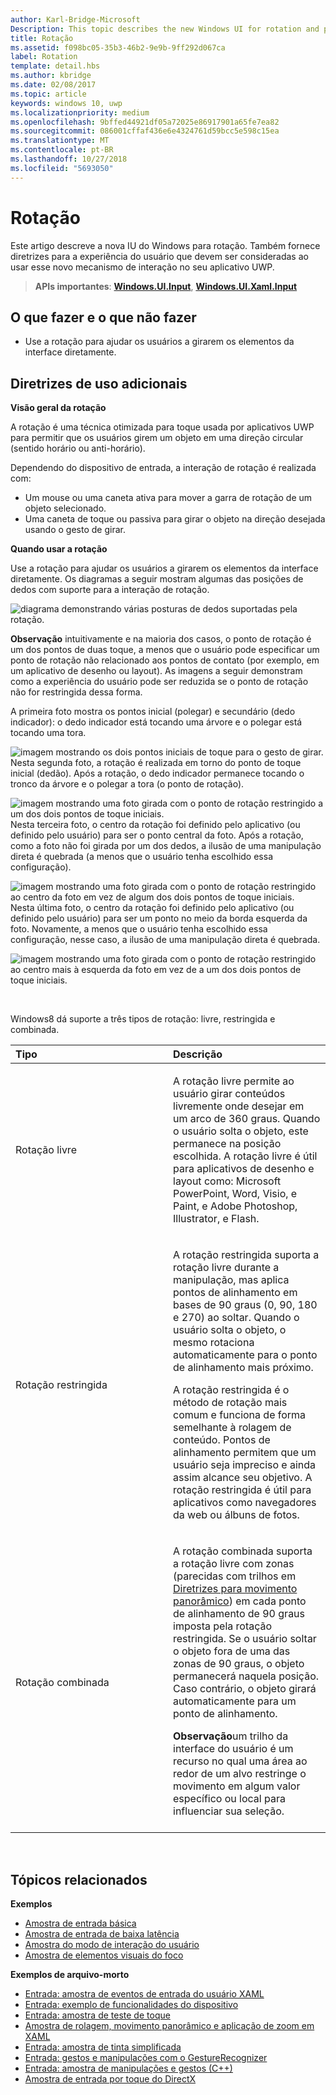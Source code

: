 ```yaml
---
author: Karl-Bridge-Microsoft
Description: This topic describes the new Windows UI for rotation and provides user experience guidelines that should be considered when using this new interaction mechanism in your UWP app.
title: Rotação
ms.assetid: f098bc05-35b3-46b2-9e9b-9ff292d067ca
label: Rotation
template: detail.hbs
ms.author: kbridge
ms.date: 02/08/2017
ms.topic: article
keywords: windows 10, uwp
ms.localizationpriority: medium
ms.openlocfilehash: 9bffed44921df05a72025e86917901a65fe7ea82
ms.sourcegitcommit: 086001cffaf436e6e4324761d59bcc5e598c15ea
ms.translationtype: MT
ms.contentlocale: pt-BR
ms.lasthandoff: 10/27/2018
ms.locfileid: "5693050"
---
```

# <a name="rotation"></a>Rotação


Este artigo descreve a nova IU do Windows para rotação. Também fornece diretrizes para a experiência do usuário que devem ser consideradas ao usar esse novo mecanismo de interação no seu aplicativo UWP.

> **APIs importantes**: [**Windows.UI.Input**](https://msdn.microsoft.com/library/windows/apps/br242084), [**Windows.UI.Xaml.Input**](https://msdn.microsoft.com/library/windows/apps/br227994)

## <a name="dos-and-donts"></a>O que fazer e o que não fazer

-   Use a rotação para ajudar os usuários a girarem os elementos da interface diretamente.

## <a name="additional-usage-guidance"></a>Diretrizes de uso adicionais


**Visão geral da rotação**

A rotação é uma técnica otimizada para toque usada por aplicativos UWP para permitir que os usuários girem um objeto em uma direção circular (sentido horário ou anti-horário).

Dependendo do dispositivo de entrada, a interação de rotação é realizada com:

-   Um mouse ou uma caneta ativa para mover a garra de rotação de um objeto selecionado.
-   Uma caneta de toque ou passiva para girar o objeto na direção desejada usando o gesto de girar.

**Quando usar a rotação**

Use a rotação para ajudar os usuários a girarem os elementos da interface diretamente. Os diagramas a seguir mostram algumas das posições de dedos com suporte para a interação de rotação.

![diagrama demonstrando várias posturas de dedos suportadas pela rotação.](images/ux-rotate-positions.png)

**Observação**  intuitivamente e na maioria dos casos, o ponto de rotação é um dos pontos de duas toque, a menos que o usuário pode especificar um ponto de rotação não relacionado aos pontos de contato (por exemplo, em um aplicativo de desenho ou layout). As imagens a seguir demonstram como a experiência do usuário pode ser reduzida se o ponto de rotação não for restringida dessa forma.

A primeira foto mostra os pontos inicial (polegar) e secundário (dedo indicador): o dedo indicador está tocando uma árvore e o polegar está tocando uma tora.

![imagem mostrando os dois pontos iniciais de toque para o gesto de girar.](images/ux-rotate-points1.png)
Nesta segunda foto, a rotação é realizada em torno do ponto de toque inicial (dedão). Após a rotação, o dedo indicador permanece tocando o tronco da árvore e o polegar a tora (o ponto de rotação).

![imagem mostrando uma foto girada com o ponto de rotação restringido a um dos dois pontos de toque iniciais.](images/ux-rotate-points2.png)
Nesta terceira foto, o centro da rotação foi definido pelo aplicativo (ou definido pelo usuário) para ser o ponto central da foto. Após a rotação, como a foto não foi girada por um dos dedos, a ilusão de uma manipulação direta é quebrada (a menos que o usuário tenha escolhido essa configuração).

![imagem mostrando uma foto girada com o ponto de rotação restringido ao centro da foto em vez de algum dos dois pontos de toque iniciais.](images/ux-rotate-points3.png)
Nesta última foto, o centro da rotação foi definido pelo aplicativo (ou definido pelo usuário) para ser um ponto no meio da borda esquerda da foto. Novamente, a menos que o usuário tenha escolhido essa configuração, nesse caso, a ilusão de uma manipulação direta é quebrada.

![imagem mostrando uma foto girada com o ponto de rotação restringido ao centro mais à esquerda da foto em vez de a um dos dois pontos de toque iniciais.](images/ux-rotate-points4.png)

 

Windows8 dá suporte a três tipos de rotação: livre, restringida e combinada.

<table>
<colgroup>
<col width="50%" />
<col width="50%" />
</colgroup>
<thead>
<tr class="header">
<th align="left">Tipo</th>
<th align="left">Descrição</th>
</tr>
</thead>
<tbody>
<tr class="odd">
<td align="left">Rotação livre</td>
<td align="left"><p>A rotação livre permite ao usuário girar conteúdos livremente onde desejar em um arco de 360 graus. Quando o usuário solta o objeto, este permanece na posição escolhida. A rotação livre é útil para aplicativos de desenho e layout como: Microsoft PowerPoint, Word, Visio, e Paint, e Adobe Photoshop, Illustrator, e Flash.</p></td>
</tr>
<tr class="even">
<td align="left">Rotação restringida</td>
<td align="left"><p>A rotação restringida suporta a rotação livre durante a manipulação, mas aplica pontos de alinhamento em bases de 90 graus (0, 90, 180 e 270) ao soltar. Quando o usuário solta o objeto, o mesmo rotaciona automaticamente para o ponto de alinhamento mais próximo.</p>
<p>A rotação restringida é o método de rotação mais comum e funciona de forma semelhante à rolagem de conteúdo. Pontos de alinhamento permitem que um usuário seja impreciso e ainda assim alcance seu objetivo. A rotação restringida é útil para aplicativos como navegadores da web ou álbuns de fotos.</p></td>
</tr>
<tr class="odd">
<td align="left">Rotação combinada</td>
<td align="left"><p>A rotação combinada suporta a rotação livre com zonas (parecidas com trilhos em <a href="guidelines-for-panning.md">Diretrizes para movimento panorâmico</a>) em cada ponto de alinhamento de 90 graus imposta pela rotação restringida. Se o usuário soltar o objeto fora de uma das zonas de 90 graus, o objeto permanecerá naquela posição. Caso contrário, o objeto girará automaticamente para um ponto de alinhamento.</p>
<div class="alert">
<strong>Observação</strong>um trilho da interface do usuário é um recurso no qual uma área ao redor de um alvo restringe o movimento em algum valor específico ou local para influenciar sua seleção.
</div>
<div>
 
</div></td>
</tr>
</tbody>
</table>

 

## <a name="related-topics"></a>Tópicos relacionados


**Exemplos**
* [Amostra de entrada básica](http://go.microsoft.com/fwlink/p/?LinkID=620302)
* [Amostra de entrada de baixa latência](http://go.microsoft.com/fwlink/p/?LinkID=620304)
* [Amostra do modo de interação do usuário](http://go.microsoft.com/fwlink/p/?LinkID=619894)
* [Amostra de elementos visuais do foco](http://go.microsoft.com/fwlink/p/?LinkID=619895)

**Exemplos de arquivo-morto**
* [Entrada: amostra de eventos de entrada do usuário XAML](http://go.microsoft.com/fwlink/p/?linkid=226855)
* [Entrada: exemplo de funcionalidades do dispositivo](http://go.microsoft.com/fwlink/p/?linkid=231530)
* [Entrada: amostra de teste de toque](http://go.microsoft.com/fwlink/p/?linkid=231590)
* [Amostra de rolagem, movimento panorâmico e aplicação de zoom em XAML](http://go.microsoft.com/fwlink/p/?linkid=251717)
* [Entrada: amostra de tinta simplificada](http://go.microsoft.com/fwlink/p/?linkid=246570)
* [Entrada: gestos e manipulações com o GestureRecognizer](http://go.microsoft.com/fwlink/p/?LinkId=264995)
* [Entrada: amostra de manipulações e gestos (C++)](http://go.microsoft.com/fwlink/p/?linkid=231605)
* [Amostra de entrada por toque do DirectX](http://go.microsoft.com/fwlink/p/?LinkID=231627)
 

 




